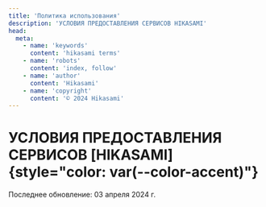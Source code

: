```yaml
---
title: 'Политика использования'
description: 'УСЛОВИЯ ПРЕДОСТАВЛЕНИЯ СЕРВИСОВ HIKASAMI'
head:
  meta:
    - name: 'keywords'
      content: 'hikasami terms'
    - name: 'robots'
      content: 'index, follow'
    - name: 'author'
      content: 'Hikasami'
    - name: 'copyright'
      content: '© 2024 Hikasami'
---
```


# УСЛОВИЯ ПРЕДОСТАВЛЕНИЯ СЕРВИСОВ [HIKASAMI]{style="color: var(--color-accent)"}

Последнее обновление: 03 апреля 2024 г.
